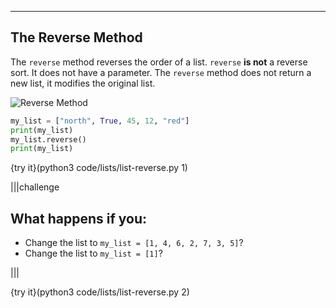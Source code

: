 ---

## The Reverse Method

The `reverse` method reverses the order of a list. `reverse` **is not** a reverse sort. It does not have a parameter. The `reverse` method does not return a new list, it modifies the original list.

![Reverse Method](.guides/images/list-reverse.png)

```python
my_list = ["north", True, 45, 12, "red"]
print(my_list)
my_list.reverse()
print(my_list)
```

{try it}(python3 code/lists/list-reverse.py 1)

|||challenge
## What happens if you:
* Change the list to `my_list = [1, 4, 6, 2, 7, 3, 5]`?
* Change the list to `my_list = [1]`?

|||

{try it}(python3 code/lists/list-reverse.py 2)

